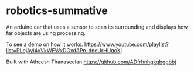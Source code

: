 # robotics-summative
An arduino car that uses a sensor to scan its surrounding and displays how far objects are using processing.

To see a demo on how it works.
https://www.youtube.com/playlist?list=PLbjAyi4vVkWFWxDGxdAPn-dneUrHUqoXj

Built with Atheesh Thanaseelan https://github.com/ADfrhnhgkgbggbbj
